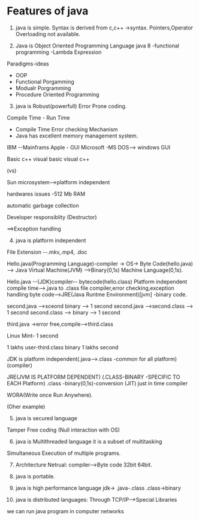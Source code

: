 # Features of java
1) java is simple.
   Syntax is derived from c,c++ ->syntax.
Pointers,Operator Overloading not available.

2) Java is Object Oriented Programming Language
        java 8 -functional programming -Lambda Expression

Paradigms-ideas
- OOP
- Functional Porgamming
- Modualr Porgramming
- Procedure Oriented Programming

3) java is Robust(powerfull)
Error Prone coding.

Compile Time - Run Time
- Compile Time Error checking Mechanism
- Java has excellent memory management system.

IBM --Mainframs
Apple - GUI
Microsoft -MS DOS--> windows GUI

Basic             c++
visual basic    visual c++

(vs)

Sun microsystem-->platform independent

hardwares issues -512 Mb RAM

automatic garbage collection

Developer responsiblity
(Destructor)

==>Exception handling

4) java is platform independent

File Extension --.mkv,.mp4, .doc

Hello.java(Programming Language)-compiler  -> OS->
Byte Code(hello.java) --> Java Virtual Machine(JVM) -->Binary(0,1s)
Machine Language(0,1s).


Hello.java  --(JDK)compiler-- bytecode(hello.class)
Platform independent
compile time-->.java to .class file
compiler,error checking,exception handling 
byte code-->JRE(Java Runtme Environment)[jvm] -binary code.


second.java -->sceond binary --> 1 second
second.java -->second.class --> 1 second
second.class --> binary --> 1 second

third.java ->error free,compile-->third.class

Linux Mint- 1 second

1 lakhs user-third.class binary 1 lakhs second



JDK is platform independent(.java-->.class -common for all platform)(compiler)

JRE(JVM IS PLATFORM DEPENDENT)
(.CLASS-BINARY -SPECIFIC TO EACH Platform)
.class -binary(0,1s)-conversion
(JIT) just in time compiler

WORA(Write once Run Anywhere).



(Oher example)



5) java is secured language

Tamper Free coding
(Null interaction with OS)


6) java is Multithreaded language
it is a subset of multitasking

Simultaneous Execution of multiple programs.

7) Architecture Netrual:
compiler-->Byte code 32bit 64bit.

8) java is portable.

9) java is high performance language
jdk-> .java-.class
      .class->binary

10) java is distributed languages:
Through TCP/IP-->Special Libraries

we can run java program in computer networks